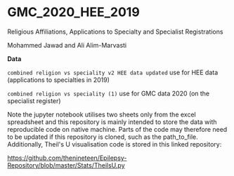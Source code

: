 # GMC_2020_HEE_2019
Religious Affiliations, Applications to Specialty and Specialist Registrations

Mohammed Jawad and Ali Alim-Marvasti

**Data**

`combined religion vs speciality v2 HEE data updated` use for HEE data (applications to specialties in 2019)

`combined religion vs speciality (1)` use for GMC data 2020 (on the specialist register)

Note the jupyter notebook utilises two sheets only from the excel spreadsheet and this repository is mainly intended to store the data with reproducible code on native machine. Parts of the code may therefore need to be updated if this repository is cloned, such as the path_to_file. Additionally, Theil's U visualisation code is stored in this linked repository:


https://github.com/thenineteen/Epilepsy-Repository/blob/master/Stats/TheilsU.py


